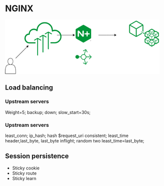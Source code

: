 # NGINX
 

![Image of Nginx](https://github.com/learnbyseven/NGINX/blob/master/Untitled%20Diagram.png)

## Load balancing 
### Upstream servers 
Weight=5;
backup;
down;
slow_start=30s;

### Upstream servers
least_conn;
ip_hash;
hash $request_uri consistent;
least_time header,last_byte, last_byte inflight;
random two least_time=last_byte;

## Session persistence 
- Sticky cookie
- Sticky route
- Sticky learn
